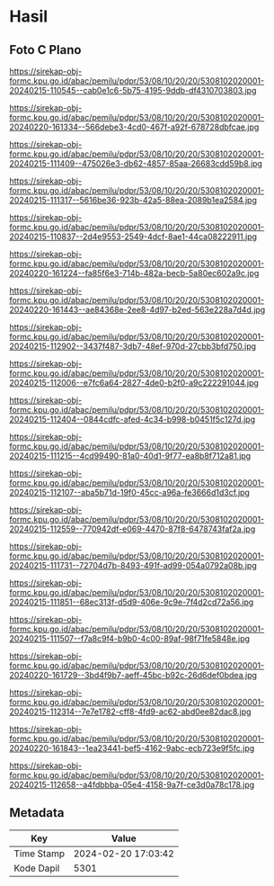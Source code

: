 # Hasil

## Foto C Plano

https://sirekap-obj-formc.kpu.go.id/abac/pemilu/pdpr/53/08/10/20/20/5308102020001-20240215-110545--cab0e1c6-5b75-4195-9ddb-df4310703803.jpg

https://sirekap-obj-formc.kpu.go.id/abac/pemilu/pdpr/53/08/10/20/20/5308102020001-20240220-161334--566debe3-4cd0-467f-a92f-678728dbfcae.jpg

https://sirekap-obj-formc.kpu.go.id/abac/pemilu/pdpr/53/08/10/20/20/5308102020001-20240215-111409--475026e3-db62-4857-85aa-26683cdd59b8.jpg

https://sirekap-obj-formc.kpu.go.id/abac/pemilu/pdpr/53/08/10/20/20/5308102020001-20240215-111317--5616be36-923b-42a5-88ea-2089b1ea2584.jpg

https://sirekap-obj-formc.kpu.go.id/abac/pemilu/pdpr/53/08/10/20/20/5308102020001-20240215-110837--2d4e9553-2549-4dcf-8ae1-44ca08222911.jpg

https://sirekap-obj-formc.kpu.go.id/abac/pemilu/pdpr/53/08/10/20/20/5308102020001-20240220-161224--fa85f6e3-714b-482a-becb-5a80ec602a9c.jpg

https://sirekap-obj-formc.kpu.go.id/abac/pemilu/pdpr/53/08/10/20/20/5308102020001-20240220-161443--ae84368e-2ee8-4d97-b2ed-563e228a7d4d.jpg

https://sirekap-obj-formc.kpu.go.id/abac/pemilu/pdpr/53/08/10/20/20/5308102020001-20240215-112902--3437f487-3db7-48ef-970d-27cbb3bfd750.jpg

https://sirekap-obj-formc.kpu.go.id/abac/pemilu/pdpr/53/08/10/20/20/5308102020001-20240215-112006--e7fc6a64-2827-4de0-b2f0-a9c222291044.jpg

https://sirekap-obj-formc.kpu.go.id/abac/pemilu/pdpr/53/08/10/20/20/5308102020001-20240215-112404--0844cdfc-afed-4c34-b998-b0451f5c127d.jpg

https://sirekap-obj-formc.kpu.go.id/abac/pemilu/pdpr/53/08/10/20/20/5308102020001-20240215-111215--4cd99490-81a0-40d1-9f77-ea8b8f712a81.jpg

https://sirekap-obj-formc.kpu.go.id/abac/pemilu/pdpr/53/08/10/20/20/5308102020001-20240215-112107--aba5b71d-19f0-45cc-a96a-fe3666d1d3cf.jpg

https://sirekap-obj-formc.kpu.go.id/abac/pemilu/pdpr/53/08/10/20/20/5308102020001-20240215-112559--770942df-e069-4470-87f8-6478743faf2a.jpg

https://sirekap-obj-formc.kpu.go.id/abac/pemilu/pdpr/53/08/10/20/20/5308102020001-20240215-111731--72704d7b-8493-491f-ad99-054a0792a08b.jpg

https://sirekap-obj-formc.kpu.go.id/abac/pemilu/pdpr/53/08/10/20/20/5308102020001-20240215-111851--68ec313f-d5d9-406e-9c9e-7f4d2cd72a56.jpg

https://sirekap-obj-formc.kpu.go.id/abac/pemilu/pdpr/53/08/10/20/20/5308102020001-20240215-111507--f7a8c9f4-b9b0-4c00-89af-98f71fe5848e.jpg

https://sirekap-obj-formc.kpu.go.id/abac/pemilu/pdpr/53/08/10/20/20/5308102020001-20240220-161729--3bd4f9b7-aeff-45bc-b92c-26d6def0bdea.jpg

https://sirekap-obj-formc.kpu.go.id/abac/pemilu/pdpr/53/08/10/20/20/5308102020001-20240215-112314--7e7e1782-cff8-4fd9-ac62-abd0ee82dac8.jpg

https://sirekap-obj-formc.kpu.go.id/abac/pemilu/pdpr/53/08/10/20/20/5308102020001-20240220-161843--1ea23441-bef5-4162-9abc-ecb723e9f5fc.jpg

https://sirekap-obj-formc.kpu.go.id/abac/pemilu/pdpr/53/08/10/20/20/5308102020001-20240215-112658--a4fdbbba-05e4-4158-9a7f-ce3d0a78c178.jpg


## Metadata

| Key        | Value               |
| ---------- | ------------------- |
| Time Stamp | 2024-02-20 17:03:42 |
| Kode Dapil | 5301                |




